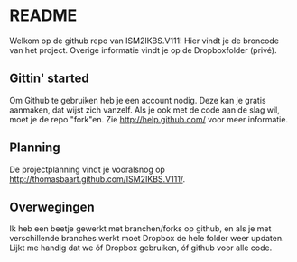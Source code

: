 # README
Welkom op de github repo van ISM2IKBS.V111! Hier vindt je de broncode van het project. Overige informatie vindt je op de Dropboxfolder (privé).

## Gittin' started
Om Github te gebruiken heb je een account nodig. Deze kan je gratis aanmaken, dat wijst zich vanzelf. Als je ook met de code aan de slag wil, moet je de repo "fork"en. Zie http://help.github.com/ voor meer informatie.

## Planning
De projectplanning vindt je vooralsnog op http://thomasbaart.github.com/ISM2IKBS.V111/.

## Overwegingen
Ik heb een beetje gewerkt met branchen/forks op github, en als je met verschillende branches werkt moet Dropbox de hele folder weer updaten. Lijkt me handig dat we óf Dropbox gebruiken, óf github voor alle code.